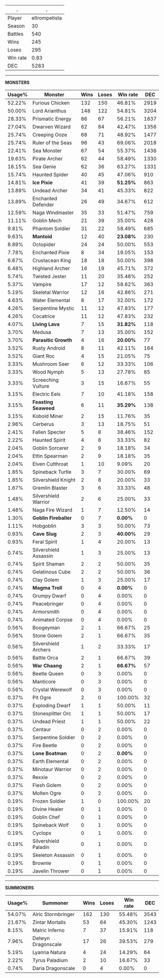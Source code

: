 .|.
|-|-
Player|eltrompetista
Season|30
Battles|540
Wins|245
Loses|295
Win rate|0.83
DEC|5283

---
**MONSTERS**

Usage%|Monster|Wins|Loses|Win rate|DEC|
-|-|-|-|-|-|
52.22%|Furious Chicken|132|150|46.81%|2919|
50.00%|Lord Arianthus|148|122|54.81%|3204|
28.33%|Prismatic Energy|86|67|56.21%|1837|
27.04%|Dwarven Wizard|62|84|42.47%|1356|
25.74%|Creeping Ooze|68|71|48.92%|1477|
25.74%|Ruler of the Seas|96|43|69.06%|2018|
22.41%|Sea Monster|67|54|55.37%|1436|
19.63%|Pirate Archer|62|44|58.49%|1330|
18.15%|Sea Genie|62|36|63.27%|1331|
15.74%|Haunted Spider|40|45|47.06%|910|
14.81%|**Ice Pixie**|41|39|**51.25%**|863|
13.89%|Undead Archer|34|41|45.33%|822|
13.89%|Enchanted Defender|26|49|34.67%|612|
12.59%|Naga Windmaster|35|33|51.47%|759|
11.11%|Goblin Mech|21|39|35.00%|428|
9.81%|Phantom Soldier|31|22|58.49%|685|
9.63%|**Mantoid**|12|40|**23.08%**|230|
8.89%|Octopider|24|24|50.00%|553|
7.78%|Enchanted Pixie|8|34|19.05%|153|
6.67%|Crustacean King|18|18|50.00%|398|
6.48%|Highland Archer|16|19|45.71%|372|
5.74%|Twisted Jester|11|20|35.48%|252|
5.37%|Vampire|17|12|58.62%|363|
5.19%|Skeletal Warrior|12|16|42.86%|271|
4.63%|Water Elemental|8|17|32.00%|172|
4.26%|Serpentine Mystic|11|12|47.83%|177|
4.26%|Cocatrice|11|12|47.83%|232|
4.07%|**Living Lava**|7|15|**31.82%**|118|
3.70%|Medusa|7|13|35.00%|152|
3.70%|**Parasitic Growth**|4|16|**20.00%**|77|
3.52%|Rusty Android|8|11|42.11%|164|
3.52%|Giant Roc|4|15|21.05%|75|
3.33%|Mushroom Seer|6|12|33.33%|106|
3.33%|Wood Nymph|5|13|27.78%|85|
3.33%|Screeching Vulture|3|15|16.67%|55|
3.15%|Electric Eels|7|10|41.18%|158|
3.15%|**Feasting Seaweed**|6|11|**35.29%**|138|
3.15%|Kobold Miner|2|15|11.76%|35|
2.96%|Cerberus|3|13|18.75%|51|
2.41%|Fallen Specter|5|8|38.46%|152|
2.22%|Haunted Spirit|4|8|33.33%|82|
2.04%|Goblin Sorcerer|2|9|18.18%|34|
2.04%|Ettin Spearman|2|9|18.18%|35|
2.04%|Elven Cutthroat|1|10|9.09%|20|
1.85%|Spineback Turtle|3|7|30.00%|69|
1.85%|Silvershield Knight|2|8|20.00%|33|
1.67%|Gremlin Blaster|3|6|33.33%|48|
1.48%|Silvershield Warrior|2|6|25.00%|33|
1.48%|Naga Fire Wizard|1|7|12.50%|14|
1.30%|**Goblin Fireballer**|0|7|**0.00%**|0|
1.11%|Hobgoblin|3|3|50.00%|73|
0.93%|**Cave Slug**|2|3|**40.00%**|29|
0.93%|Feral Spirit|1|4|20.00%|13|
0.74%|Silvershield Assassin|1|3|25.00%|13|
0.74%|Spirit Shaman|2|2|50.00%|35|
0.74%|Gelatinous Cube|2|2|50.00%|36|
0.74%|Clay Golem|1|3|25.00%|17|
0.74%|**Magma Troll**|0|4|**0.00%**|0|
0.74%|Grumpy Dwarf|0|4|0.00%|0|
0.74%|Peacebringer|0|4|0.00%|0|
0.74%|Armorsmith|0|4|0.00%|0|
0.74%|Animated Corpse|0|4|0.00%|0|
0.56%|Boogeyman|2|1|66.67%|25|
0.56%|Stone Golem|2|1|66.67%|35|
0.56%|Silvershield Archers|1|2|33.33%|17|
0.56%|Battle Orca|2|1|66.67%|39|
0.56%|**War Chaang**|2|1|**66.67%**|57|
0.56%|Beetle Queen|0|3|0.00%|0|
0.56%|Manticore|0|3|0.00%|0|
0.56%|Crystal Werewolf|0|3|0.00%|0|
0.37%|Pit Ogre|2|0|100.00%|32|
0.37%|Exploding Dwarf|1|1|50.00%|11|
0.37%|Stonesplitter Orc|1|1|50.00%|17|
0.37%|Undead Priest|1|1|50.00%|22|
0.37%|Centaur|0|2|0.00%|0|
0.37%|Serpentine Soldier|0|2|0.00%|0|
0.37%|Fire Beetle|0|2|0.00%|0|
0.37%|**Lone Boatman**|0|2|**0.00%**|0|
0.37%|Earth Elemental|0|2|0.00%|0|
0.37%|Minotaur Warrior|0|2|0.00%|0|
0.37%|Rexxie|0|2|0.00%|0|
0.37%|Flesh Golem|0|2|0.00%|0|
0.37%|Molten Ogre|0|2|0.00%|0|
0.19%|Frozen Soldier|1|0|100.00%|20|
0.19%|Divine Healer|0|1|0.00%|0|
0.19%|Goblin Chef|0|1|0.00%|0|
0.19%|Spineback Wolf|0|1|0.00%|0|
0.19%|Cyclops|0|1|0.00%|0|
0.19%|Silvershield Paladin|0|1|0.00%|0|
0.19%|Skeleton Assassin|0|1|0.00%|0|
0.19%|Brownie|0|1|0.00%|0|
0.19%|Javelin Thrower|0|1|0.00%|0|

---
**SUMMONERS**

Usage%|Summoner|Wins|Loses|Win rate|DEC|
-|-|-|-|-|-|
54.07%|Alric Stormbringer|162|130|55.48%|3543|
21.67%|Zintar Mortalis|53|64|45.30%|1243|
8.15%|Malric Inferno|7|37|15.91%|118|
7.96%|Delwyn Dragonscale|17|26|39.53%|279|
5.19%|Lyanna Natura|4|24|14.29%|64|
2.22%|Tyrus Paladium|2|10|16.67%|33|
0.74%|Daria Dragonscale|0|4|0.00%|0|
